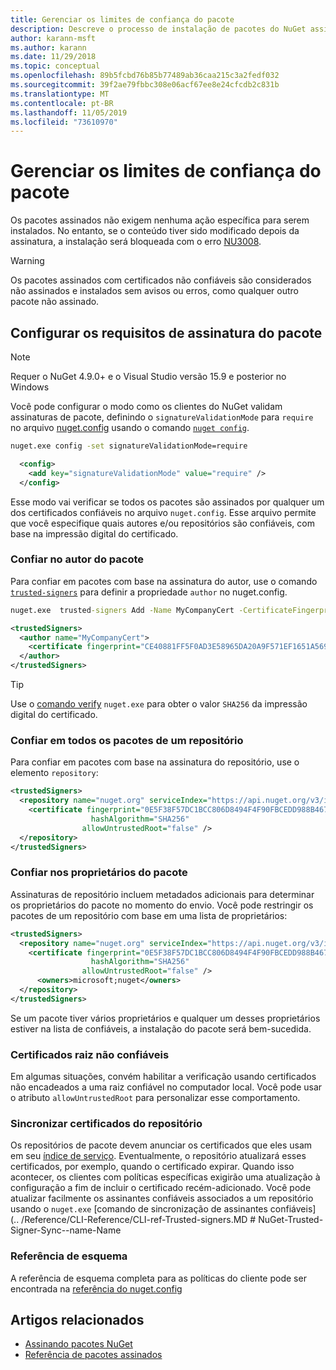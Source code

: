 ```yaml
---
title: Gerenciar os limites de confiança do pacote
description: Descreve o processo de instalação de pacotes do NuGet assinados e de definição das configurações de confiança de assinatura de pacotes.
author: karann-msft
ms.author: karann
ms.date: 11/29/2018
ms.topic: conceptual
ms.openlocfilehash: 89b5fcbd76b85b77489ab36caa215c3a2fedf032
ms.sourcegitcommit: 39f2ae79fbbc308e06acf67ee8e24cfcdb2c831b
ms.translationtype: MT
ms.contentlocale: pt-BR
ms.lasthandoff: 11/05/2019
ms.locfileid: "73610970"
---
```

# <a name="manage-package-trust-boundaries"></a>Gerenciar os limites de confiança do pacote

Os pacotes assinados não exigem nenhuma ação específica para serem instalados. No entanto, se o conteúdo tiver sido modificado depois da assinatura, a instalação será bloqueada com o erro [NU3008](../reference/errors-and-warnings/NU3008.md).

> [!Warning]
> Os pacotes assinados com certificados não confiáveis são considerados não assinados e instalados sem avisos ou erros, como qualquer outro pacote não assinado.

## <a name="configure-package-signature-requirements"></a>Configurar os requisitos de assinatura do pacote

> [!Note]
> Requer o NuGet 4.9.0+ e o Visual Studio versão 15.9 e posterior no Windows

Você pode configurar o modo como os clientes do NuGet validam assinaturas de pacote, definindo o `signatureValidationMode` para `require` no arquivo [nuget.config](../reference/nuget-config-file.md) usando o comando [`nuget config`](../reference/cli-reference/cli-ref-config.md).

```cmd
nuget.exe config -set signatureValidationMode=require
```

```xml
  <config>
    <add key="signatureValidationMode" value="require" />
  </config>
```

Esse modo vai verificar se todos os pacotes são assinados por qualquer um dos certificados confiáveis no arquivo `nuget.config`. Esse arquivo permite que você especifique quais autores e/ou repositórios são confiáveis, com base na impressão digital do certificado.

### <a name="trust-package-author"></a>Confiar no autor do pacote

Para confiar em pacotes com base na assinatura do autor, use o comando [`trusted-signers`](../reference/cli-reference/cli-ref-trusted-signers.md) para definir a propriedade `author` no nuget.config.

```cmd
nuget.exe  trusted-signers Add -Name MyCompanyCert -CertificateFingerprint CE40881FF5F0AD3E58965DA20A9F571EF1651A56933748E1BF1C99E537C4E039 -FingerprintAlgorithm SHA256
```

```xml
<trustedSigners>
  <author name="MyCompanyCert">
    <certificate fingerprint="CE40881FF5F0AD3E58965DA20A9F571EF1651A56933748E1BF1C99E537C4E039" hashAlgorithm="SHA256" allowUntrustedRoot="false" />
  </author>
</trustedSigners>
```

>[!TIP]
>Use o [comando verify](../reference/cli-reference/cli-ref-verify.md) `nuget.exe` para obter o valor `SHA256` da impressão digital do certificado.


### <a name="trust-all-packages-from-a-repository"></a>Confiar em todos os pacotes de um repositório

Para confiar em pacotes com base na assinatura do repositório, use o elemento `repository`:

```xml
<trustedSigners>  
  <repository name="nuget.org" serviceIndex="https://api.nuget.org/v3/index.json">
    <certificate fingerprint="0E5F38F57DC1BCC806D8494F4F90FBCEDD988B4676070...." 
                  hashAlgorithm="SHA256" 
                allowUntrustedRoot="false" />
  </repository>
</trustedSigners>
```

### <a name="trust-package-owners"></a>Confiar nos proprietários do pacote

Assinaturas de repositório incluem metadados adicionais para determinar os proprietários do pacote no momento do envio. Você pode restringir os pacotes de um repositório com base em uma lista de proprietários:

```xml
<trustedSigners>  
  <repository name="nuget.org" serviceIndex="https://api.nuget.org/v3/index.json">
    <certificate fingerprint="0E5F38F57DC1BCC806D8494F4F90FBCEDD988B4676070...." 
                  hashAlgorithm="SHA256" 
                allowUntrustedRoot="false" />
      <owners>microsoft;nuget</owners>
  </repository>
</trustedSigners>
```

Se um pacote tiver vários proprietários e qualquer um desses proprietários estiver na lista de confiáveis, a instalação do pacote será bem-sucedida.

### <a name="untrusted-root-certificates"></a>Certificados raiz não confiáveis

Em algumas situações, convém habilitar a verificação usando certificados não encadeados a uma raiz confiável no computador local. Você pode usar o atributo `allowUntrustedRoot` para personalizar esse comportamento.

### <a name="sync-repository-certificates"></a>Sincronizar certificados do repositório

Os repositórios de pacote devem anunciar os certificados que eles usam em seu [índice de serviço](../api/service-index.md). Eventualmente, o repositório atualizará esses certificados, por exemplo, quando o certificado expirar. Quando isso acontecer, os clientes com políticas específicas exigirão uma atualização à configuração a fim de incluir o certificado recém-adicionado. Você pode atualizar facilmente os assinantes confiáveis associados a um repositório usando o `nuget.exe` [comando de sincronização de assinantes confiáveis] (.. /Reference/CLI-Reference/CLI-ref-Trusted-signers.MD # NuGet-Trusted-Signer-Sync--name-Name

### <a name="schema-reference"></a>Referência de esquema

A referência de esquema completa para as políticas do cliente pode ser encontrada na [referência do nuget.config](../reference/nuget-config-file.md#trustedsigners-section)

## <a name="related-articles"></a>Artigos relacionados

- [Assinando pacotes NuGet](../create-packages/Sign-a-Package.md)
- [Referência de pacotes assinados](../reference/Signed-Packages-Reference.md)
